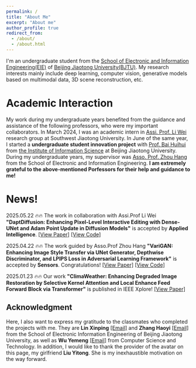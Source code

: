 ```yaml
---
permalink: /
title: "About Me"
excerpt: "About me"
author_profile: true
redirect_from: 
  - /about/
  - /about.html
---
```


I'm an undergraduate student from the [School of Electronic and Information Engineering(EIE)](https://eie.bjtu.edu.cn) of [Beijing Jiaotong University(BJTU)](https://www.bjtu.edu.cn/). My research interests mainly include deep learning, computer vision, generative models based on multimodal data, 3D scene reconstruction, etc.


Academic Interaction
======
My work during my undergraduate years benefited from the guidance and assistance of the following professors, who were my important collaborators. In March 2024, I was an academic intern in [Assi. Prof. Li Wei](https://faculty.swjtu.edu.cn/liweileev/zh_CN/index.htm) research group at Southwest Jiaotong University. In June of the same year, I started a __undergraduate student innovation project__ with [Prof. Bai Huihui](https://faculty.bjtu.edu.cn/8181/) from [the Institute of Information Science](http://iis.bjtu.edu.cn/) at Beijing Jiaotong University. During my undergraduate years, my supervisor was [Asso. Prof. Zhou Hang](https://faculty.bjtu.edu.cn/eaie/8139.html) from the School of Electronic and Information Engineering. __I am extremely grateful to the above-mentioned Porfessors for their help and guidance to me!__

News!
======
2025.05.22 :fire::fire: The work in collaboration with Assi.Prof Li Wei __"DaptDiffusion: Enhancing Pixel-Level Interactive Editing with Dense-UNet and Adam Point Update in Diffusion Models"__ is accepted by __Applied Intelligence__. [[View Paper]]() [[View Code]](https://github.com/Gdw040199/DaptDiffusion)

2025.04.22 :fire::fire: The work guided by Asso.Prof Zhou Hang __"VariGAN: Enhancing Image Style Transfer via UNet Generator, Depthwise Discriminator, and LPIPS Loss in Adversarial Learning Framework"__ is accepted by __Sensors__. Congratulations! [[View Paper]](https://www.mdpi.com/1424-8220/25/9/2671) [[View Code]](https://github.com/Gdw040199/VariGAN)

2025.01.23 :fire::fire: Our work __"ClimaWeather: Enhancing Degraded Image Restoration by Selective Kernel Attention and Local Enhance Feed Forward Block via Transformer"__ is published in IEEE Xplore! [[View Paper]](https://ieeexplore.ieee.org/document/10846015/authors#authors)


Acknowledgment
------
Here, I also want to express my gratitude to the classmates who completed the projects with me. They are __Lin Xinping__ [[Email]](22721018@bjtu.edu.cn) and __Zhang Haoyi__ [[Email]](22721074@bjtu.edu.cn) from the School of Electronic Information Engineering of Beijing Jiaotong University, as well as __Wu Yemeng__ [[Email]](22722018@bjtu.edu.cn) from Computer Science and Technology. In addition, I would like to thank the provider of the avatar on this page, my girlfriend __Liu Yitong__. She is my inexhaustible motivation on the way forward.
